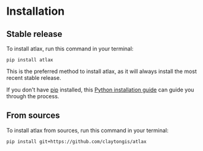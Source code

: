 # Installation

## Stable release

To install atlax, run this command in your terminal:

```
pip install atlax
```

This is the preferred method to install atlax, as it will always install the most recent stable release.

If you don't have [pip](https://pip.pypa.io) installed, this [Python installation guide](http://docs.python-guide.org/en/latest/starting/installation/) can guide you through the process.

## From sources

To install atlax from sources, run this command in your terminal:

```
pip install git+https://github.com/claytongis/atlax
```
